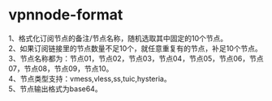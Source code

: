 # vpnnode-format

1、格式化订阅节点的备注/节点名称，随机选取其中固定的10个节点。<br>
2、如果订阅链接里的节点数量不足10个，就任意重复有的节点，补足10个节点。<br>
3、节点名称都为：节点01，节点02，节点03，节点04，节点05，节点06，节点07，节点08，节点09，节点10。<br>
4、节点类型支持：vmess,vless,ss,tuic,hysteria。<br>
5、节点输出格式为base64。<br>
